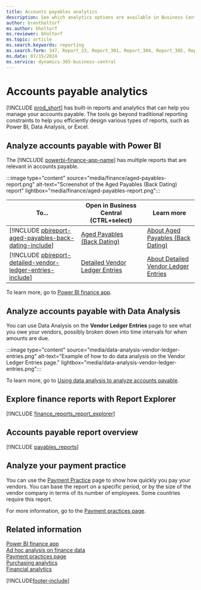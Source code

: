 ```yaml
---
title: Accounts payables analytics
description: See which analytics options are available in Business Central so that you can keep track of your accounts payable.
author: brentholtorf
ms.author: bholtorf
ms.reviewer: bholtorf
ms.topic: article
ms.search.keywords: reporting
ms.search.form: 347, Report_33, Report_301, Report_304, Report_305, Report_312, Report_317, Report_319, Report_321, Report_322, Report_329
ms.date: 07/15/2024
ms.service: dynamics-365-business-central
---
```

# Accounts payable analytics

[!INCLUDE [prod_short](includes/prod_short.md)] has built-in reports and analytics that can help you manage your accounts payable. The tools go beyond traditional reporting constraints to help you efficiently design various types of reports, such as Power BI, Data Analysis, or Excel.  

## Analyze accounts payable with Power BI

The [!INCLUDE [powerbi-finance-app-name](includes/power-bi-finance-app-name.md)] has multiple reports that are relevant in accounts payable.

:::image type="content" source="media/finance/aged-payables-report.png" alt-text="Screenshot of the Aged Payables (Back Dating) report" lightbox="media/finance/aged-payables-report.png":::

| To... | Open in Business Central (CTRL+select) | Learn more |
| ----- | ---------------------------------------- | ---------- |
| [!INCLUDE [pbireport-aged-payables-back-dating-include](includes/pbireport-aged-payables-back-dating-include.md)] | [Aged Payables (Back Dating)](https://businesscentral.dynamics.com?page=36994) | [About Aged Payables (Back Dating)](finance-powerbi-aged-payables-back-dating.md) |
| [!INCLUDE [pbireport-detailed-vendor-ledger-entries-include](includes/pbireport-detailed-vendor-ledger-entries-include.md)] | [Detailed Vendor Ledger Entries](https://businesscentral.dynamics.com?page=36996) | [About Detailed Vendor Ledger Entries](finance-powerbi-detailed-vendor-ledger-entries.md) |

To learn more, go to [Power BI finance app](finance-powerbi-app.md).

## Analyze accounts payable with Data Analysis

You can use Data Analysis on the **Vendor Ledger Entries** page to see what you owe your vendors, possibly broken down into time intervals for when amounts are due. 

:::image type="content" source="media/data-analysis-vendor-ledger-entries.png" alt-text="Example of how to do data analysis on the Vendor Ledger Entries page." lightbox="media/data-analysis-vendor-ledger-entries.png":::

To learn more, go to [Using data analysis to analyze accounts payable](ad-hoc-analysis-finance.md#example-finance-accounts-payable).

## Explore finance reports with Report Explorer

[!INCLUDE [finance_reports_report_explorer](includes/finance-reports-report-explorer-include.md)]

## Accounts payable report overview

[!INCLUDE [payables_reports](includes/payables-reports-include.md)]

## Analyze your payment practice

You can use the [Payment Practice](https://businesscentral.dynamics.com?page=687) page to show how quickly you pay your vendors. You can base the report on a specific period, or by the size of the vendor company in terms of its number of employees. Some countries require this report. 

For more information, go to the [Payment practices page](ui-payment-practices.md).


## Related information

[Power BI finance app](finance-powerbi-app.md)  
[Ad hoc analysis on finance data](ad-hoc-analysis-finance.md)  
[Payment practices page](ui-payment-practices.md)  
[Purchasing analytics](purchasing-analytics-overview.md)  
[Financial analytics](bi.md)  

[!INCLUDE[footer-include](includes/footer-banner.md)]
